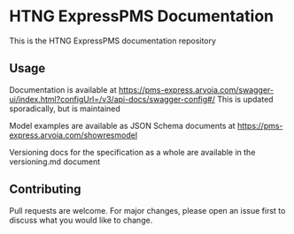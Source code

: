 # HTNG ExpressPMS Documentation

This is the HTNG ExpressPMS documentation repository

## Usage

Documentation is available at https://pms-express.arvoia.com/swagger-ui/index.html?configUrl=/v3/api-docs/swagger-config#/ This is updated sporadically, but is maintained

Model examples are available as JSON Schema documents at https://pms-express.arvoia.com/showresmodel

Versioning docs for the specification as a whole are available in the versioning.md document

## Contributing
Pull requests are welcome. For major changes, please open an issue first to discuss what you would like to change.
